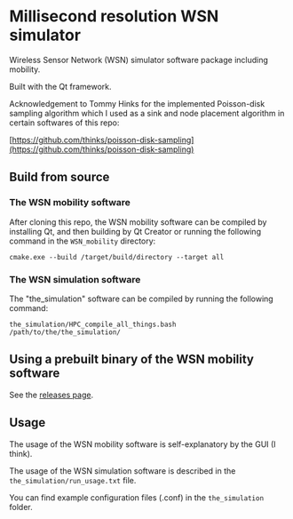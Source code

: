 # Millisecond resolution WSN simulator
Wireless Sensor Network (WSN) simulator software package including mobility.

Built with the Qt framework.

Acknowledgement to Tommy Hinks for the implemented Poisson-disk sampling algorithm which I used as a sink and node placement algorithm in certain softwares of this repo:

[https://github.com/thinks/poisson-disk-sampling](https://github.com/thinks/poisson-disk-sampling)

## Build from source

### The WSN mobility software

After cloning this repo, the WSN mobility software can be compiled by installing Qt, and then building by Qt Creator or running the following command in the ```WSN_mobility``` directory:

```cmake.exe --build /target/build/directory --target all```

### The WSN simulation software

The "the_simulation" software can be compiled by running the following command:

```the_simulation/HPC_compile_all_things.bash /path/to/the/the_simulation/```

## Using a prebuilt binary of the WSN mobility software

See the [releases page](https://github.com/peterpolgar/WSN_simulator/releases).

## Usage

The usage of the WSN mobility software is self-explanatory by the GUI (I think).

The usage of the WSN simulation software is described in the ```the_simulation/run_usage.txt``` file.

You can find example configuration files (.conf) in the ```the_simulation``` folder.
